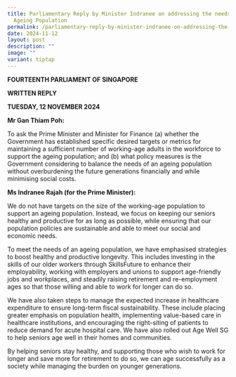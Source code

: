 ```yaml
---
title: Parliamentary Reply by Minister Indranee on addressing the needs of an
  Ageing Population
permalink: /parliamentary-reply-by-minister-indranee-on-addressing-the-needs-of-an-ageing-population/
date: 2024-11-12
layout: post
description: ""
image: ""
variant: tiptap
---
```

<p><strong>FOURTEENTH PARLIAMENT OF SINGAPORE</strong>
</p>
<p><strong>WRITTEN REPLY</strong>&nbsp;</p>
<p><strong>TUESDAY, 12 NOVEMBER 2024</strong>
</p>
<p></p>
<p><strong>Mr Gan Thiam Poh:</strong>
</p>
<p>To ask the Prime Minister and Minister for Finance (a) whether the Government
has established specific desired targets or metrics for maintaining a sufficient
number of working-age adults in the workforce to support the ageing population;
and (b) what policy measures is the Government considering to balance the
needs of an ageing population without overburdening the future generations
financially and while minimising social costs.
<br>
</p>
<p><strong>Ms Indranee Rajah (for the Prime Minister):</strong>
</p>
<p>We do not have targets on the size of the working-age population to support
an ageing population. Instead, we focus on keeping our seniors healthy
and productive for as long as possible, while ensuring that our population
policies are sustainable and able to meet our social and economic needs.</p>
<p>To meet the needs of an ageing population, we have emphasised strategies
to boost healthy and productive longevity. This includes investing in the
skills of our older workers through SkillsFuture to enhance their employability,
working with employers and unions to support age-friendly jobs and workplaces,
and steadily raising retirement and re-employment ages so that those willing
and able to work for longer can do so.</p>
<p>We have also taken steps to manage the expected increase in healthcare
expenditure to ensure long-term fiscal sustainability. These include placing
greater emphasis on population health, implementing value-based care in
healthcare institutions, and encouraging the right-siting of patients to
reduce demand for acute hospital care. We have also rolled out Age Well
SG to help seniors age well in their homes and communities.</p>
<p>By helping seniors stay healthy, and supporting those who wish to work
for longer and save more for retirement to do so, we can age successfully
as a society while managing the burden on younger generations.</p>